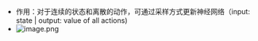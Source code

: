 - 作用：对于连续的状态和离散的动作，可通过采样方式更新神经网络（input: state | output: value of all actions)
- ![image.png](https://how-to-1258460161.cos.ap-shanghai.myqcloud.com/how-to/20241108230928.webp)
